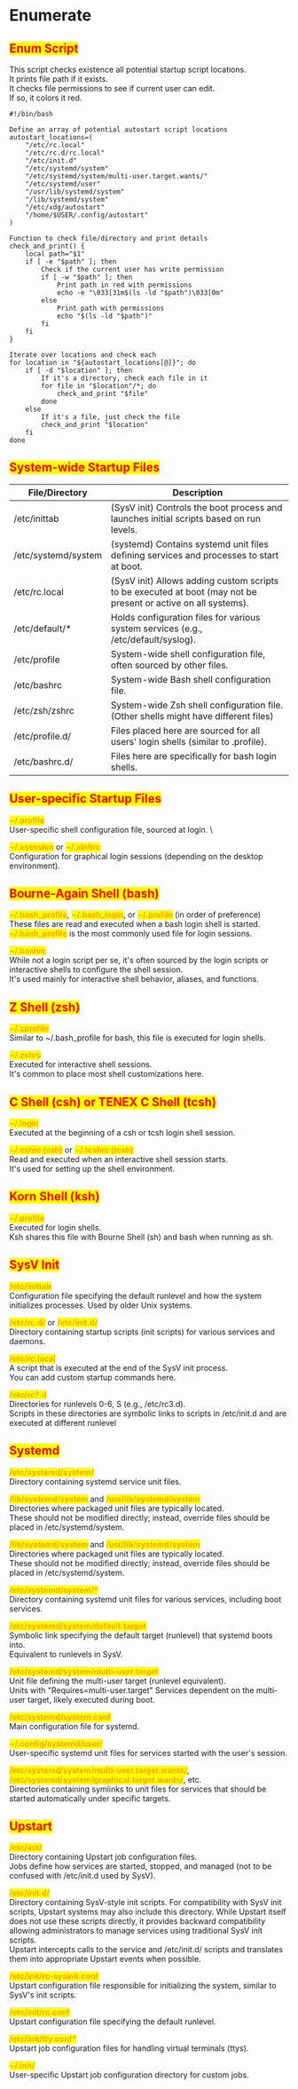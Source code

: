 # Enumerate

## <mark style="color:red;">Enum Script</mark>

This script checks existence all potential startup script locations. \
It prints file path if it exists. \
It checks file permissions to see if current user can edit. \
If so, it colors it red.

```
#!/bin/bash

Define an array of potential autostart script locations
autostart_locations=(
    "/etc/rc.local"
    "/etc/rc.d/rc.local"
    "/etc/init.d"
    "/etc/systemd/system"
    "/etc/systemd/system/multi-user.target.wants/"
    "/etc/systemd/user"
    "/usr/lib/systemd/system"
    "/lib/systemd/system"
    "/etc/xdg/autostart"
    "/home/$USER/.config/autostart"
)

Function to check file/directory and print details
check_and_print() {
    local path="$1"
    if [ -e "$path" ]; then
        Check if the current user has write permission
        if [ -w "$path" ]; then
            Print path in red with permissions
            echo -e "\033[31m$(ls -ld "$path")\033[0m"
        else
            Print path with permissions
            echo "$(ls -ld "$path")"
        fi
    fi
}

Iterate over locations and check each
for location in "${autostart_locations[@]}"; do
    if [ -d "$location" ]; then
        If it's a directory, check each file in it
        for file in "$location"/*; do
            check_and_print "$file"
        done
    else
        If it's a file, just check the file
        check_and_print "$location"
    fi
done
```

## <mark style="color:red;">System-wide Startup Files</mark>

| File/Directory      | Description                                                                                                    |
| ------------------- | -------------------------------------------------------------------------------------------------------------- |
| /etc/inittab        | (SysV init) Controls the boot process and launches initial scripts based on run levels.                        |
| /etc/systemd/system | (systemd) Contains systemd unit files defining services and processes to start at boot.                        |
| /etc/rc.local       | (SysV init) Allows adding custom scripts to be executed at boot (may not be present or active on all systems). |
| /etc/default/\*     | Holds configuration files for various system services (e.g., /etc/default/syslog).                             |
| /etc/profile        | System-wide shell configuration file, often sourced by other files.                                            |
| /etc/bashrc         | System-wide Bash shell configuration file.                                                                     |
| /etc/zsh/zshrc      | System-wide Zsh shell configuration file. (Other shells might have different files)                            |
| /etc/profile.d/     | Files placed here are sourced for all users' login shells (similar to .profile).                               |
| /etc/bashrc.d/      | Files here are specifically for bash login shells.                                                             |

## <mark style="color:red;">User-specific Startup Files</mark>

<mark style="color:orange;">**\~/.profile**</mark>\
User-specific shell configuration file, sourced at login. \


<mark style="color:orange;">**\~/.xsession**</mark> or <mark style="color:orange;">**\~/.xinitrc**</mark>\
Configuration for graphical login sessions (depending on the desktop environment).

## <mark style="color:red;">Bourne-Again Shell (bash)</mark>

<mark style="color:orange;">**\~/.bash\_profile**</mark>, <mark style="color:orange;">**\~/.bash\_login**</mark>, or <mark style="color:orange;">**\~/.profile**</mark> (in order of preference) \
These files are read and executed when a bash login shell is started. \
<mark style="color:orange;">**\~/.bash\_profile**</mark> is the most commonly used file for login sessions.

<mark style="color:orange;">**\~/.bashrc**</mark>\
While not a login script per se, it's often sourced by the login scripts or interactive shells to configure the shell session. \
It's used mainly for interactive shell behavior, aliases, and functions.

## <mark style="color:red;">Z Shell (zsh)</mark>

<mark style="color:orange;">**\~/.zprofile**</mark> \
Similar to \~/.bash\_profile for bash, this file is executed for login shells.

<mark style="color:orange;">**\~/.zshrc**</mark> \
Executed for interactive shell sessions. \
It's common to place most shell customizations here.

## <mark style="color:red;">C Shell (csh) or TENEX C Shell (tcsh)</mark>

<mark style="color:orange;">**\~/.login**</mark>\
Executed at the beginning of a csh or tcsh login shell session.

<mark style="color:orange;">**\~/.cshrc (csh)**</mark> or <mark style="color:orange;">**\~/.tcshrc (tcsh)**</mark>\
Read and executed when an interactive shell session starts. \
It's used for setting up the shell environment.

## <mark style="color:red;">Korn Shell (ksh)</mark>

<mark style="color:orange;">**\~/.profile**</mark> \
Executed for login shells. \
Ksh shares this file with Bourne Shell (sh) and bash when running as sh.

## <mark style="color:red;">SysV Init</mark>

<mark style="color:orange;">**/etc/inittab**</mark> \
Configuration file specifying the default runlevel and how the system initializes processes. Used by older Unix systems.

<mark style="color:orange;">**/etc/rc.d/**</mark> or <mark style="color:orange;">**/etc/init.d/**</mark> \
Directory containing startup scripts (init scripts) for various services and daemons.

<mark style="color:orange;">**/etc/rc.local**</mark> \
A script that is executed at the end of the SysV init process. \
You can add custom startup commands here.

<mark style="color:orange;">**/etc/rc?.d**</mark> \
Directories for runlevels 0-6, S (e.g., /etc/rc3.d). \
Scripts in these directories are symbolic links to scripts in /etc/init.d and are executed at different runlevel

## <mark style="color:red;">Systemd</mark>

<mark style="color:orange;">**/etc/systemd/system/**</mark> \
Directory containing systemd service unit files.

<mark style="color:orange;">**/lib/systemd/system**</mark> and <mark style="color:orange;">**/usr/lib/systemd/system**</mark> \
Directories where packaged unit files are typically located. \
These should not be modified directly; instead, override files should be placed in /etc/systemd/system.

<mark style="color:orange;">**/lib/systemd/system**</mark> and <mark style="color:orange;">**/usr/lib/systemd/system**</mark> \
Directories where packaged unit files are typically located. \
These should not be modified directly; instead, override files should be placed in /etc/systemd/system.

<mark style="color:orange;">**/etc/systemd/system/\***</mark> \
Directory containing systemd unit files for various services, including boot services.

<mark style="color:orange;">**/etc/systemd/system/default.target**</mark> \
Symbolic link specifying the default target (runlevel) that systemd boots into. \
Equivalent to runlevels in SysV.

<mark style="color:orange;">**/etc/systemd/system/multi-user.target**</mark> \
Unit file defining the multi-user target (runlevel equivalent). \
Units with "Requires=multi-user.target" Services dependent on the multi-user target, likely executed during boot.

<mark style="color:orange;">**/etc/systemd/system.conf**</mark> \
Main configuration file for systemd.

<mark style="color:orange;">**\~/.config/systemd/user/**</mark> \
User-specific systemd unit files for services started with the user's session.

<mark style="color:orange;">**/etc/systemd/system/multi-user.target.wants/**</mark>, <mark style="color:orange;">**/etc/systemd/system/graphical.target.wants/**</mark>, etc. \
Directories containing symlinks to unit files for services that should be started automatically under specific targets.

## <mark style="color:red;">Upstart</mark>

<mark style="color:orange;">**/etc/init/**</mark>\
Directory containing Upstart job configuration files. \
Jobs define how services are started, stopped, and managed (not to be confused with /etc/init.d used by SysV).

<mark style="color:orange;">**/etc/init.d/**</mark>\
Directory containing SysV-style init scripts. For compatibility with SysV init scripts, Upstart systems may also include this directory. While Upstart itself does not use these scripts directly, it provides backward compatibility allowing administrators to manage services using traditional SysV init scripts. \
Upstart intercepts calls to the service and /etc/init.d/ scripts and translates them into appropriate Upstart events when possible.

<mark style="color:orange;">**/etc/init/rc-sysinit.conf**</mark>\
Upstart configuration file responsible for initializing the system, similar to SysV's init scripts.

<mark style="color:orange;">**/etc/init/rc.conf**</mark>\
Upstart configuration file specifying the default runlevel.

<mark style="color:orange;">**/etc/init/tty.conf\***</mark>\
Upstart job configuration files for handling virtual terminals (ttys).

<mark style="color:orange;">**\~/.init/**</mark>\
User-specific Upstart job configuration directory for custom jobs.
